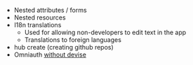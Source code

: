 - Nested attributes / forms
- Nested resources
- I18n translations
  - Used for allowing non-developers to edit text in the app
  - Translations to foreign languages
- hub create (creating github repos)
- Omniauth [without devise](https://github.com/tiy-tpa-ruby-q3-2015/omniauth-github-example/commits/master)

